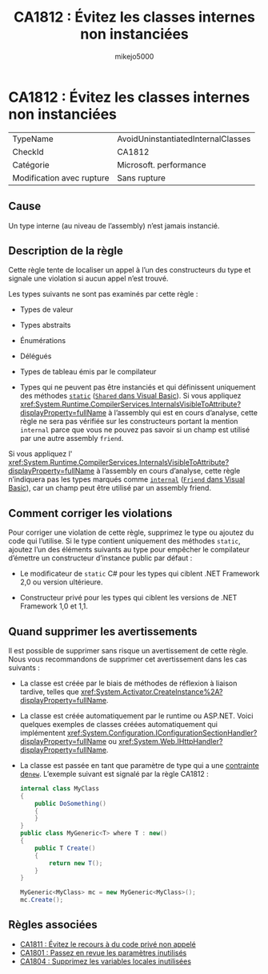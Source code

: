 ﻿---
title: 'CA1812 : Évitez les classes internes non instanciées'
ms.date: 05/16/2019
ms.topic: reference
f1_keywords:
- CA1812
- AvoidUninstantiatedInternalClasses
helpviewer_keywords:
- AvoidUninstantiatedInternalClasses
- CA1812
ms.assetid: 1bb92a42-322a-44cc-98a8-8858212c1e1f
author: mikejo5000
ms.author: mikejo
manager: jillfra
ms.workload:
- multiple
ms.openlocfilehash: dc7978d770fd07dda4d597df69bd7ecb1d0fb4b8
ms.sourcegitcommit: d233ca00ad45e50cf62cca0d0b95dc69f0a87ad6
ms.translationtype: MT
ms.contentlocale: fr-FR
ms.lasthandoff: 01/01/2020
ms.locfileid: "75584827"
---
# <a name="ca1812-avoid-uninstantiated-internal-classes"></a>CA1812 : Évitez les classes internes non instanciées

|||
|-|-|
|TypeName|AvoidUninstantiatedInternalClasses|
|CheckId|CA1812|
|Catégorie|Microsoft. performance|
|Modification avec rupture|Sans rupture|

## <a name="cause"></a>Cause

Un type interne (au niveau de l’assembly) n’est jamais instancié.

## <a name="rule-description"></a>Description de la règle

Cette règle tente de localiser un appel à l’un des constructeurs du type et signale une violation si aucun appel n’est trouvé.

Les types suivants ne sont pas examinés par cette règle :

- Types de valeur

- Types abstraits

- Énumérations

- Délégués

- Types de tableau émis par le compilateur

- Types qui ne peuvent pas être instanciés et qui définissent uniquement des méthodes [`static`](/dotnet/csharp/language-reference/keywords/static) ([`Shared` dans Visual Basic](/dotnet/visual-basic/language-reference/modifiers/shared)).
Si vous appliquez <xref:System.Runtime.CompilerServices.InternalsVisibleToAttribute?displayProperty=fullName> à l’assembly qui est en cours d’analyse, cette règle ne sera pas vérifiée sur les constructeurs portant la mention `internal` parce que vous ne pouvez pas savoir si un champ est utilisé par une autre assembly `friend`.

Si vous appliquez l' <xref:System.Runtime.CompilerServices.InternalsVisibleToAttribute?displayProperty=fullName> à l’assembly en cours d’analyse, cette règle n’indiquera pas les types marqués comme [`internal`](/dotnet/csharp/language-reference/keywords/internal) ([`Friend` dans Visual Basic](/dotnet/visual-basic/language-reference/modifiers/friend)), car un champ peut être utilisé par un assembly friend.
## <a name="how-to-fix-violations"></a>Comment corriger les violations

Pour corriger une violation de cette règle, supprimez le type ou ajoutez du code qui l’utilise. Si le type contient uniquement des méthodes `static`, ajoutez l’un des éléments suivants au type pour empêcher le compilateur d’émettre un constructeur d’instance public par défaut :

- Le modificateur de `static` C# pour les types qui ciblent .NET Framework 2,0 ou version ultérieure.

- Constructeur privé pour les types qui ciblent les versions de .NET Framework 1,0 et 1,1.

## <a name="when-to-suppress-warnings"></a>Quand supprimer les avertissements

Il est possible de supprimer sans risque un avertissement de cette règle. Nous vous recommandons de supprimer cet avertissement dans les cas suivants :

- La classe est créée par le biais de méthodes de réflexion à liaison tardive, telles que <xref:System.Activator.CreateInstance%2A?displayProperty=fullName>.

- La classe est créée automatiquement par le runtime ou ASP.NET. Voici quelques exemples de classes créées automatiquement qui implémentent <xref:System.Configuration.IConfigurationSectionHandler?displayProperty=fullName> ou <xref:System.Web.IHttpHandler?displayProperty=fullName>.

- La classe est passée en tant que paramètre de type qui a une [contrainte de`new`](/dotnet/csharp/language-reference/keywords/new-constraint). L’exemple suivant est signalé par la règle CA1812 :

    ```csharp
    internal class MyClass
    {
        public DoSomething()
        {
        }
    }
    public class MyGeneric<T> where T : new()
    {
        public T Create()
        {
            return new T();
        }
    }

    MyGeneric<MyClass> mc = new MyGeneric<MyClass>();
    mc.Create();
    ```

## <a name="related-rules"></a>Règles associées

- [CA1811 : Évitez le recours à du code privé non appelé](../code-quality/ca1811.md)
- [CA1801 : Passez en revue les paramètres inutilisés](../code-quality/ca1801.md)
- [CA1804 : Supprimez les variables locales inutilisées](../code-quality/ca1804.md)
